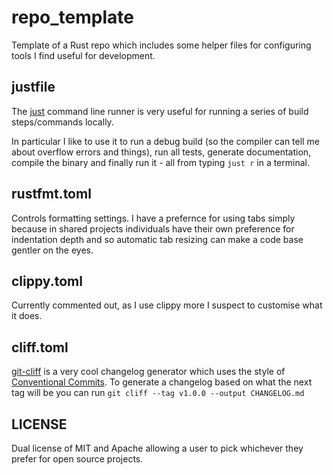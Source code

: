 # repo_template

Template of a Rust repo which includes some helper files for configuring tools I find useful for development.

## justfile

The [just](https://github.com/casey/just) command line runner is very useful for running a series of build steps/commands locally.

In particular I like to use it to run a debug build (so the compiler can tell me about overflow errors and things), run all tests, generate documentation, compile the binary and finally run it - all from typing `just r` in a terminal.

## rustfmt.toml

Controls formatting settings. I have a prefernce for using tabs simply because in shared projects individuals have their own preference for indentation depth and so automatic tab resizing can make a code base gentler on the eyes.

## clippy.toml

Currently commented out, as I use clippy more I suspect to customise what it does.

## cliff.toml

[git-cliff](https://github.com/orhun/git-cliff) is a very cool changelog generator which uses the style of [Conventional Commits](https://www.conventionalcommits.org/en/v1.0.0/). To generate a changelog based on what the next tag will be you can run `git cliff --tag v1.0.0 --output CHANGELOG.md`

## LICENSE

Dual license of MIT and Apache allowing a user to pick whichever they prefer for open source projects.
